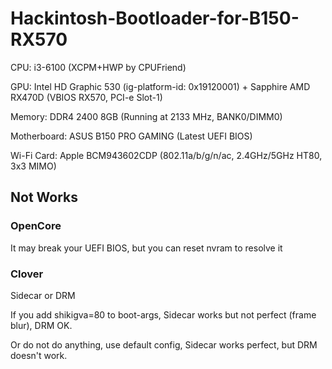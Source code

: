 # Hackintosh-Bootloader-for-B150-RX570

CPU: i3-6100 (XCPM+HWP by CPUFriend)

GPU: Intel HD Graphic 530 (ig-platform-id: 0x19120001) + Sapphire AMD RX470D (VBIOS RX570, PCI-e Slot-1)

Memory: DDR4 2400 8GB (Running at 2133 MHz, BANK0/DIMM0)

Motherboard: ASUS B150 PRO GAMING (Latest UEFI BIOS)

Wi-Fi Card: Apple BCM943602CDP (802.11a/b/g/n/ac, 2.4GHz/5GHz HT80, 3x3 MIMO)

## Not Works
### OpenCore
It may break your UEFI BIOS, but you can reset nvram to resolve it

### Clover
Sidecar or DRM

If you add shikigva=80 to boot-args, Sidecar works but not perfect (frame blur), DRM OK.

Or do not do anything, use default config, Sidecar works perfect, but DRM doesn't work.
